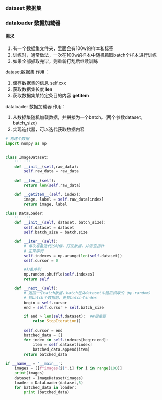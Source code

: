 ### dataset 数据集
### dataloader 数据加载器


#### 需求
1. 有一个数据集文件夹，里面会有100w的样本和标签
2. 训练时，通常做法，一次在100w的样本中随机抓取batch个样本进行训练
3. 如果全部抓取完毕，则重新打乱后继续训练


dataset数据集
作用：
1. 储存数据集的信息 self.xxx
2. 获取数据集长度        __len__
3. 获取数据集某特定条目的内容 __getitem__

dataloader 数据加载器
作用：
1. 从数据集随机加载数据，并拼接为一个batch。(两个参数dataset, batch_size)
2. 实现迭代器，可以迭代获取数据内容
```python
# 构建个数据
import numpy as np


class ImageDataset:
    ''' '''
    def __init__(self,raw_data):
        self.raw_data = raw_data

    def __len__(self):
        return len(self.raw_data)

    def __getitem__(self, index):
        image, label = self.raw_data[index]
        return image, label

class DataLoader:
    ''' '''
    def __init__(self, dataset, batch_size):
        self.dataset = dataset
        self.batch_size = batch.size

    def __iter__(self):
        # 每次准备迭代的时候，打乱数据，并清空指针
        # 正常序列
        self.indexes = np.arange(len(self.dataset))
        self.cursor = 0 

        #打乱序列
        np.random.shuffle(self.indexes)
        return self

    def __next__(self):
        # 返回一个batch数据，batch是从dataset中随机抓取的（np.random）
        # 抓batch个数据前，先抓batch个index
        begin = self.cursor
        end = self.cursor + self.batch_size

        if end > len(self.dataset):  ##很重要
            raise StopIteration()

        self.cursor = end
        batched_data = []
        for index in self.indexes[begin:end]:
            item = self.dataset[index]
            batched_data.append(item)
        return batched_data
        
if __name__ = '__main__':
    images = [[f"images{i}",i] for i in range(100)]
    print(images)
    dataset = ImageDataset(images)
    loader = DataLoader(dataset,5)
    for batched_data in loader:
        print (batched_data)
```